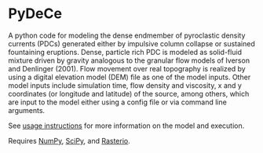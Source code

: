 # PyDeCe
A python code for modeling the dense endmember of pyroclastic density currents (PDCs) generated either by impulsive column collapse or sustained fountaining eruptions. Dense, particle rich PDC is modeled as solid-fluid mixture driven by gravity analogous to the granular flow models of Iverson and Denlinger (2001). Flow movement over real topography is realized by using a digital elevation model (DEM) file as one of the model inputs. Other model inputs include simulation time, flow density and viscosity, x and y coordinates (or longitude and latitude) of the source, among others, which are input to the model either using a config file or via command line arguments.

See [usage instructions](https://github.com/iganache/PyDeCe/wiki) for more information on the model and execution.

Requires [NumPy](https://numpy.org/doc/stable/contents.html), [SciPy](https://www.scipy.org/), and [Rasterio](https://rasterio.readthedocs.io/en/latest/).
